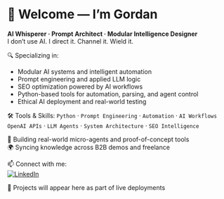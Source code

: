 # 👋 Welcome — I’m Gordan

**AI Whisperer · Prompt Architect · Modular Intelligence Designer**  
I don’t use AI. I direct it. Channel it. Wield it.

🔍 Specializing in:
- Modular AI systems and intelligent automation
- Prompt engineering and applied LLM logic
- SEO optimization powered by AI workflows
- Python-based tools for automation, parsing, and agent control
- Ethical AI deployment and real-world testing

🛠️ Tools & Skills:
`Python` · `Prompt Engineering` · `Automation` · `AI Workflows`  
`OpenAI APIs` · `LLM Agents` · `System Architecture` · `SEO Intelligence`  

🚀 Building real-world micro-agents and proof-of-concept tools  
🌍 Syncing knowledge across B2B demos and freelance 

📫 Connect with me:  
[![LinkedIn](https://img.shields.io/badge/LinkedIn-blue?logo=linkedin&style=for-the-badge)](https://linkedin.com/in/gordan-ai)

🧠 Projects will appear here as part of live deployments
